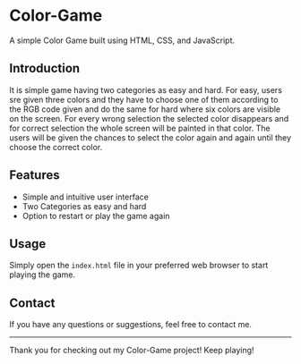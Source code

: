 # Color-Game

A simple Color Game built using HTML, CSS, and JavaScript.

## Introduction

It is simple game having two categories as easy and hard. For easy,  users sre given three colors and  they have to choose one of them  according to the RGB code given  and do the same for hard where  six colors are visible on the  screen. For every wrong selection  the selected color disappears and for correct selection the whole screen will be painted in that color. The users will be given the chances to select the color again and again until they choose the correct color. 


## Features

- Simple and intuitive user interface
- Two Categories as easy and hard
- Option to restart or play the game again


## Usage

Simply open the `index.html` file in your preferred web browser to start playing the game.  

## Contact

If you have any questions or suggestions, feel free to contact me.

---

Thank you for checking out my Color-Game project! Keep playing!
